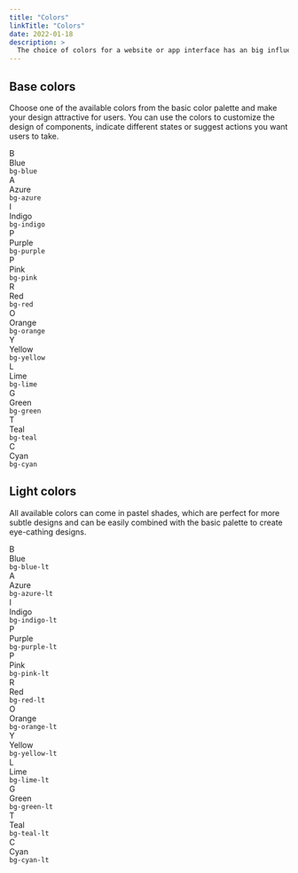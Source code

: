 ```yaml
---
title: "Colors"
linkTitle: "Colors"
date: 2022-01-18
description: >
  The choice of colors for a website or app interface has an big influence on how users interact with the product and what decisions they make. Harmonic colors can contribute to a nice first impression and encourage users to engage with your product, so it's a very important aspect of a successful design, which needs to be well thought out. 
---
```



## Base colors

Choose one of the available colors from the basic color palette and make your design attractive for users. You can use the colors to customize the design of components, indicate different states or suggest actions you want users to take.   

<div class="example">
                        <div class="mb-n3">
                          <div class="row g-2 mb-3 align-items-center">
                            <div class="col-auto">
                              <div class="avatar bg-blue text-white">B</div>
                            </div>
                            <div class="col">
                              <span class="font-weight-semibold">Blue</span><br>
                              <code>bg-blue</code>
                            </div>
                          </div>
                          <div class="row g-2 mb-3 align-items-center">
                            <div class="col-auto">
                              <div class="avatar bg-azure text-white">A</div>
                            </div>
                            <div class="col">
                              <span class="font-weight-semibold">Azure</span><br>
                              <code>bg-azure</code>
                            </div>
                          </div>
                          <div class="row g-2 mb-3 align-items-center">
                            <div class="col-auto">
                              <div class="avatar bg-indigo text-white">I</div>
                            </div>
                            <div class="col">
                              <span class="font-weight-semibold">Indigo</span><br>
                              <code>bg-indigo</code>
                            </div>
                          </div>
                          <div class="row g-2 mb-3 align-items-center">
                            <div class="col-auto">
                              <div class="avatar bg-purple text-white">P</div>
                            </div>
                            <div class="col">
                              <span class="font-weight-semibold">Purple</span><br>
                              <code>bg-purple</code>
                            </div>
                          </div>
                          <div class="row g-2 mb-3 align-items-center">
                            <div class="col-auto">
                              <div class="avatar bg-pink text-white">P</div>
                            </div>
                            <div class="col">
                              <span class="font-weight-semibold">Pink</span><br>
                              <code>bg-pink</code>
                            </div>
                          </div>
                          <div class="row g-2 mb-3 align-items-center">
                            <div class="col-auto">
                              <div class="avatar bg-red text-white">R</div>
                            </div>
                            <div class="col">
                              <span class="font-weight-semibold">Red</span><br>
                              <code>bg-red</code>
                            </div>
                          </div>
                          <div class="row g-2 mb-3 align-items-center">
                            <div class="col-auto">
                              <div class="avatar bg-orange text-white">O</div>
                            </div>
                            <div class="col">
                              <span class="font-weight-semibold">Orange</span><br>
                              <code>bg-orange</code>
                            </div>
                          </div>
                          <div class="row g-2 mb-3 align-items-center">
                            <div class="col-auto">
                              <div class="avatar bg-yellow text-white">Y</div>
                            </div>
                            <div class="col">
                              <span class="font-weight-semibold">Yellow</span><br>
                              <code>bg-yellow</code>
                            </div>
                          </div>
                          <div class="row g-2 mb-3 align-items-center">
                            <div class="col-auto">
                              <div class="avatar bg-lime text-white">L</div>
                            </div>
                            <div class="col">
                              <span class="font-weight-semibold">Lime</span><br>
                              <code>bg-lime</code>
                            </div>
                          </div>
                          <div class="row g-2 mb-3 align-items-center">
                            <div class="col-auto">
                              <div class="avatar bg-green text-white">G</div>
                            </div>
                            <div class="col">
                              <span class="font-weight-semibold">Green</span><br>
                              <code>bg-green</code>
                            </div>
                          </div>
                          <div class="row g-2 mb-3 align-items-center">
                            <div class="col-auto">
                              <div class="avatar bg-teal text-white">T</div>
                            </div>
                            <div class="col">
                              <span class="font-weight-semibold">Teal</span><br>
                              <code>bg-teal</code>
                            </div>
                          </div>
                          <div class="row g-2 mb-3 align-items-center">
                            <div class="col-auto">
                              <div class="avatar bg-cyan text-white">C</div>
                            </div>
                            <div class="col">
                              <span class="font-weight-semibold">Cyan</span><br>
                              <code>bg-cyan</code>
                            </div>
                          </div>
                        </div>
                      </div>


## Light colors 

All available colors can come in pastel shades, which are perfect for more subtle designs and can be easily combined with the basic palette to create eye-cathing designs. 

<div class="example">
                        <div class="mb-n3">
                          <div class="row g-2 mb-3 align-items-center">
                            <div class="col-auto">
                              <div class="avatar bg-blue-lt">B</div>
                            </div>
                            <div class="col">
                              <span class="font-weight-semibold">Blue</span><br>
                              <code>bg-blue-lt</code>
                            </div>
                          </div>
                          <div class="row g-2 mb-3 align-items-center">
                            <div class="col-auto">
                              <div class="avatar bg-azure-lt">A</div>
                            </div>
                            <div class="col">
                              <span class="font-weight-semibold">Azure</span><br>
                              <code>bg-azure-lt</code>
                            </div>
                          </div>
                          <div class="row g-2 mb-3 align-items-center">
                            <div class="col-auto">
                              <div class="avatar bg-indigo-lt">I</div>
                            </div>
                            <div class="col">
                              <span class="font-weight-semibold">Indigo</span><br>
                              <code>bg-indigo-lt</code>
                            </div>
                          </div>
                          <div class="row g-2 mb-3 align-items-center">
                            <div class="col-auto">
                              <div class="avatar bg-purple-lt">P</div>
                            </div>
                            <div class="col">
                              <span class="font-weight-semibold">Purple</span><br>
                              <code>bg-purple-lt</code>
                            </div>
                          </div>
                          <div class="row g-2 mb-3 align-items-center">
                            <div class="col-auto">
                              <div class="avatar bg-pink-lt">P</div>
                            </div>
                            <div class="col">
                              <span class="font-weight-semibold">Pink</span><br>
                              <code>bg-pink-lt</code>
                            </div>
                          </div>
                          <div class="row g-2 mb-3 align-items-center">
                            <div class="col-auto">
                              <div class="avatar bg-red-lt">R</div>
                            </div>
                            <div class="col">
                              <span class="font-weight-semibold">Red</span><br>
                              <code>bg-red-lt</code>
                            </div>
                          </div>
                          <div class="row g-2 mb-3 align-items-center">
                            <div class="col-auto">
                              <div class="avatar bg-orange-lt">O</div>
                            </div>
                            <div class="col">
                              <span class="font-weight-semibold">Orange</span><br>
                              <code>bg-orange-lt</code>
                            </div>
                          </div>
                          <div class="row g-2 mb-3 align-items-center">
                            <div class="col-auto">
                              <div class="avatar bg-yellow-lt">Y</div>
                            </div>
                            <div class="col">
                              <span class="font-weight-semibold">Yellow</span><br>
                              <code>bg-yellow-lt</code>
                            </div>
                          </div>
                          <div class="row g-2 mb-3 align-items-center">
                            <div class="col-auto">
                              <div class="avatar bg-lime-lt">L</div>
                            </div>
                            <div class="col">
                              <span class="font-weight-semibold">Lime</span><br>
                              <code>bg-lime-lt</code>
                            </div>
                          </div>
                          <div class="row g-2 mb-3 align-items-center">
                            <div class="col-auto">
                              <div class="avatar bg-green-lt">G</div>
                            </div>
                            <div class="col">
                              <span class="font-weight-semibold">Green</span><br>
                              <code>bg-green-lt</code>
                            </div>
                          </div>
                          <div class="row g-2 mb-3 align-items-center">
                            <div class="col-auto">
                              <div class="avatar bg-teal-lt">T</div>
                            </div>
                            <div class="col">
                              <span class="font-weight-semibold">Teal</span><br>
                              <code>bg-teal-lt</code>
                            </div>
                          </div>
                          <div class="row g-2 mb-3 align-items-center">
                            <div class="col-auto">
                              <div class="avatar bg-cyan-lt">C</div>
                            </div>
                            <div class="col">
                              <span class="font-weight-semibold">Cyan</span><br>
                              <code>bg-cyan-lt</code>
                            </div>
                          </div>
                        </div>
                      </div>